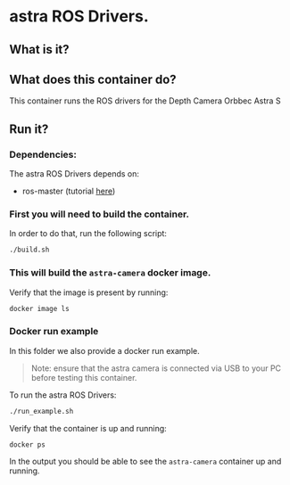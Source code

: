 # astra ROS Drivers. 

## What is it?



## What does this container do?

This container runs the ROS drivers for the Depth Camera Orbbec Astra S

## Run it?

### Dependencies:

The astra ROS Drivers depends on:
  - ros-master (tutorial [here](../ros-master/))

### First you will need to build the container. 

In order to do that, run the following script:
```bash
./build.sh
```

### This will build the `astra-camera` docker image. 

Verify that the image is present by running:
```bash
docker image ls
```

### Docker run example
In this folder we also provide a docker run example. 

> Note: ensure that the astra camera is connected via USB to your PC before testing this container.

To run the astra ROS Drivers:
```bash
./run_example.sh
```

Verify that the container is up and running:
```bash
docker ps
```

In the output you should be able to see the `astra-camera` container up and running.

